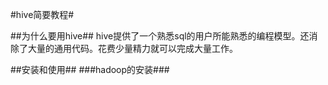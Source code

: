 #hive简要教程#


##为什么要用hive##
hive提供了一个熟悉sql的用户所能熟悉的编程模型。还消除了大量的通用代码。花费少量精力就可以完成大量工作。


##安装和使用##
###hadoop的安装###
